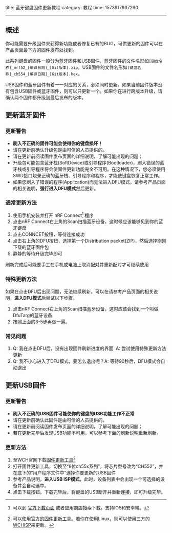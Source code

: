 title: 蓝牙键盘固件更新教程
category: 教程
time: 1573917937290

---

## 概述

你可能需要升级固件来获得新功能或者修复已有的BUG，可供更新的固件可以在产品页面最下方的固件发布处找到。

此系列键盘的固件一般分为蓝牙固件和USB固件。蓝牙固件的文件名形如`[键盘名称]_nrf52_[编译日期]_[Git版本].zip`，USB固件的文件名形如`[键盘名称]_ch554_[编译日期]_[Git版本].hex`。

USB固件和蓝牙固件有着一一对应的关系，必须同时更新。如果当前固件版本没有包含USB固件或蓝牙固件，则可以只更新一个。如果你在进行跨版本升级，请确认两个固件都升级到最后发布的版本。

## 更新蓝牙固件

### 更新警告

- **刷入不正确的固件可能会使得你的键盘损坏！**
- 请在更新前确认升级包是由可信的人员提供的。
- 请在更新前阅读固件发布页面的详细说明，了解可能出现的问题；
- 升级包可能包含蓝牙栈(SoftDevice)或引导程序(Bootloader)，刷入错误的蓝牙栈或引导程序将会使固件更新功能完全不可用。在这种情况下，您必须使用SWD接口烧录正确的蓝牙栈、引导程序和程序，才能使键盘恢复正常工作。
- 如果您刷入了错误的程序(Application)而无法进入DFU模式，请参考产品页面的相关说明，**强行进入DFU模式**然后更新。

### 通常更新方法

1. 使用手机安装并打开 nRF Connect[^1] 程序
2. 点击nRF Connect右上角的Scan扫描蓝牙设备，这时候应该能够见到你的蓝牙键盘
3. 点击CONNCET按钮，等待连接成功
4. 点击右上角的DFU按钮，选择第一个Distribution packet(ZIP)，然后选择刚刚下载的蓝牙固件包
5. 静静的等待升级完毕即可

刷新完成后可能要手工在手机或电脑上取消配对并重新配对才可继续使用

### 特殊更新方法

如果在点击DFU后出现问题，无法继续刷新。可以在请参考产品页面的相关说明，**进入DFU模式**后尝试以下步骤。

1. 点击nRF Connect右上角的Scan扫描蓝牙设备，这时应该会找到一个叫做DfuTarg的蓝牙设备
2. 按照上面的3-5步再做一遍。

### 常见问题

1. Q: 我在点击DFU后，没有出现固件刷新进度的界面. A: 尝试使用特殊更新方法更新
2. Q: 我不小心进入了DFU模式，要怎么退出呢？A: 等待90秒后，DFU模式会自动退出

## 更新USB固件

### 更新警告

- **刷入不正确的USB固件可能使你的键盘的USB功能工作不正常**
- 请在更新前确认此固件是由可信的人员提供的。
- 请在更新前阅读固件发布页面的详细说明，了解可能出现的问题；
- 若在更新完毕后发现USB功能不可用，可以参考下面的刷新说明重新刷新。

### 更新方法

1. 至WCH官网下载[固件更新工具](http://www.wch.cn/downloads/WCHISPTool_Setup_exe.html)[^2]
2. 打开固件更新工具，切换至“8位ch55x系列”，将芯片型号改为“CH552”，并在底下的“用户程序文件中”选择你要更新的USB固件
3. 参考产品说明，**进入USB ISP模式**，此时，设备列表中会出现一个可选择的设备并会自动选中。
4. 点击下载按钮。下载完毕后，将键盘的USB断开并重新连接，即可升级完毕。


[^1]: 可以到 [官方下载页面](http://www.nordicsemi.com/eng/Products/Nordic-mobile-Apps/nRF-Connect-for-mobile-previously-called-nRF-Master-Control-Panel) 或者应用商店搜索下载。支持IOS和安卓端。
[^2]: 可以使用[官方的固件更新工具](http://www.wch.cn/downloads/WCHISPTool_Setup_exe.html)。若你在使用Linux，则可以使用三方的[WCHISP](https://github.com/rgwan/librech551)来更新。
